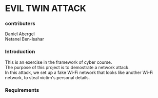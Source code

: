 # EVIL TWIN ATTACK
### contributers
Daniel Abergel<br/>Netanel Ben-Isahar

### Introduction
This is an exercise in the framework of cyber course.<br/>
The purpose of this project is to demostrate a network attack.<br/>
In this attack, we set up a fake Wi-Fi network that looks like another Wi-Fi network, to steal victim's personal details.<br/>
### Requirements




